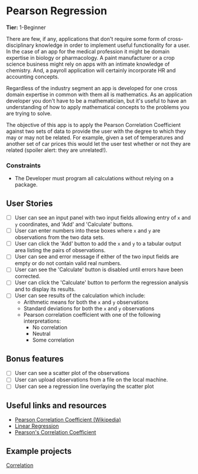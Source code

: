 # Pearson Regression

**Tier:** 1-Beginner

There are few, if any, applications that don't require some form of 
cross-disciplinary knowledge in order to implement useful functionality for
a user. In the case of an app for the medical profession it might be domain
expertise in biology or pharmacology. A paint manufacturer or a crop science
business might rely on apps with an intimate knowledge of chemistry. And, a 
payroll application will certainly incorporate HR and accounting concepts.

Regardless of the industry segment an app is developed for one cross domain
expertise in common with them all is mathematics. As an application developer
you don't have to be a mathematician, but it's useful to have an understanding
of how to apply mathematical concepts to the problems you are trying to solve.

The objective of this app is to apply the Pearson Correlation Coefficient
against two sets of data to provide the user with the degree to which they
may or may not be related. For example, given a set of temperatures and another
set of car prices this would let the user test whether or not they are related
(spoiler alert: they are unrelated!).

### Constraints

- The Developer must program all calculations without relying on a package.

## User Stories

-   [ ] User can see an input panel with two input fields allowing entry of `x` 
and `y` coordinates, and 'Add' and 'Calculate' buttons.
-   [ ] User can enter numbers into these boxes where `x` and `y` are observations
from the two data sets.
-   [ ] User can click the 'Add' button to add the `x` and `y` to a tabular
output area listing the pairs of observations.
-   [ ] User can see and error message if either of the two input fields are
empty or do not contain valid real numbers.
-   [ ] User can see the 'Calculate' button is disabled until errors have been
corrected.
-   [ ] User can click the 'Calculate' button to perform the regression analysis
and to display its results.
-   [ ] User can see results of the calculation which include:
    - Arithmetic means for both the `x` and `y` observations
    - Standard deviations for both the `x` and `y` observations
    - Pearson correlation coefficient with one of the following interpretations:
      - No correlation
      - Neutral
      - Some correlation

## Bonus features

-   [ ] User can see a scatter plot of the observations
-   [ ] User can upload observations from a file on the local machine.
-   [ ] User can see a regression line overlaying the scatter plot

## Useful links and resources

- [Pearson Correlation Coefficient (Wikipedia)](https://en.wikipedia.org/wiki/Pearson_correlation_coefficient)
- [Linear Regression](https://en.wikipedia.org/wiki/Linear_regression)
- [Pearson's Correlation Coefficient](http://www.code-in-javascript.com/pearsons-correlation-coefficient-in-javascript/)

## Example projects

[Correlation](https://memory.psych.mun.ca/tech/js/correlation.shtml)